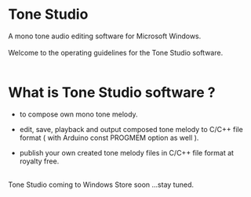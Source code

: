 # Tone Studio
A mono tone audio editing software for Microsoft Windows.
<br><br/>
Welcome to the operating guidelines for the Tone Studio software.
<br><br/>

# What is Tone Studio software ?
- to compose own mono tone melody.

- edit, save, playback and output composed tone melody to C/C++ file format ( with Arduino const PROGMEM option as well ).

- publish your own created tone melody files in C/C++ file format at royalty free.
<br><br/>

Tone Studio coming to Windows Store soon ...stay tuned.
<br><br/>
